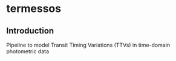 # termessos

## Introduction
Pipeline to model Transit Timing Variations (TTVs) in time-domain photometric data
